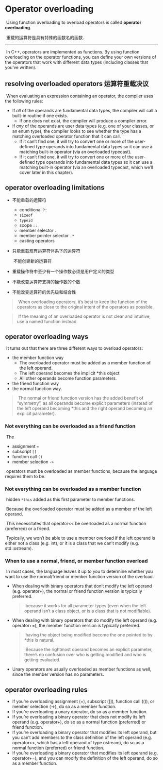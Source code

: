 # Operator overloading

​		Using function overloading to overload operators is called **operator overloading**.

​		重载的运算符是具有特殊的函数名的函数.

---

​		In C++, operators are implemented as functions. By using function overloading on the operator functions, you can define your own versions of the operators that work with different data types (including classes that you’ve written). 



## resolving overloaded operators 运算符重载决议

​		When evaluating an expression containing an operator, the compiler uses the following rules:

- If *all* of the operands are fundamental data types, the compiler will call a built-in routine if one exists. 
  - If one does not exist, the compiler will produce a compiler error.
- If *any* of the operands are user data types (e.g. one of your classes, or an enum type), the compiler looks to see whether the type has a matching overloaded operator function that it can call. 
  -  If it can’t find one, it will try to convert one or more of the user-defined type operands into fundamental data types so it can use a matching built-in operator (via an overloaded typecast).
  -  If it can’t find one, it will try to convert one or more of the user-defined type operands into fundamental data types so it can use a matching built-in operator (via an overloaded typecast, which we’ll cover later in this chapter).



## operator overloading limitations

- 不能重载的运算符

  - conditional  ``?:``
  - `sizeof`
  - `typeid`
  - scope  `::`
  - member selector `.`
  - member pointer selector `.*`
  - casting operators

- 只能重载现有运算符体系下的运算符

  ​	不能创建新的运算符

- 重载操作符中至少有一个操作数必须是用户定义的类型

- 不能改变运算符支持的操作数的个数

- 不能改变运算符的优先级和结合性



> ​		When overloading operators, it’s best to keep the function of the operators as close to the original intent of the operators as possible.

> ​		If the meaning of an overloaded operator is not clear and intuitive, use a named function instead.



## operator overloading ways

​		It turns out that there are three different ways to overload operators: 

- the member function way
  - The overloaded operator must be added as a member function of the left operand.
  - The left operand becomes the implicit *this object
  - All other operands become function parameters.
- the friend function way
- the normal function way. 

> ​		The normal or friend function version has the added benefit of “symmetry”, as all operands become explicit parameters (instead of the left operand becoming *this and the right operand becoming an explicit parameter).

### Not everything can be overloaded as a friend function

​		The 

- assignment `=`
-  subscript ``[]``
- function call `()`
- member selection ``->`` 

​		operators must be overloaded as member functions, because the language requires them to be.

### Not everything can be overloaded as a member function

​		hidden ``*this`` added as this first parameter to member functions.

​		Because the overloaded operator must be added as a member of the left operand. 

​		This necessitates that operator<< be overloaded as a normal function (preferred) or a friend.

​		Typically, we won’t be able to use a member overload if the left operand is either not a class (e.g. int), or it is a class that we can’t modify (e.g. std::ostream).



### When to use a normal, friend, or member function overload

​		In most cases, the language leaves it up to you to determine whether you want to use the normal/friend or member function version of the overload. 

- When dealing with binary operators that don’t modify the left operand (e.g. operator+), the normal or friend function version is typically preferred.

  > ​		because it works for all parameter types (even when the left operand isn’t a class object, or is a class that is not modifiable).

- When dealing with binary operators that do modify the left operand (e.g. operator+=), the member function version is typically preferred. 

  > ​		having the object being modified become the one pointed to by *this is natural. 
  >
  > ​		Because the rightmost operand becomes an explicit parameter, there’s no confusion over who is getting modified and who is getting evaluated.

- Unary operators are usually overloaded as member functions as well, since the member version has no parameters.



## operator overloading rules

- If you’re overloading assignment (=), subscript ([]), function call (()), or member selection (->), do so as a member function.
- If you’re overloading a unary operator, do so as a member function.
- If you’re overloading a binary operator that does not modify its left operand (e.g. operator+), do so as a normal function (preferred) or friend function.
- If you’re overloading a binary operator that modifies its left operand, but you can’t add members to the class definition of the left operand (e.g. operator<<, which has a left operand of type ostream), do so as a normal function (preferred) or friend function.
- If you’re overloading a binary operator that modifies its left operand (e.g. operator+=), and you can modify the definition of the left operand, do so as a member function.

